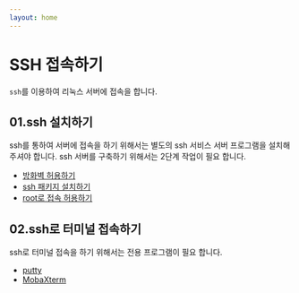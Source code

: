 ```yaml
---
layout: home
---
```


# SSH 접속하기
`ssh`를 이용하여 리눅스 서버에 접속을 합니다.  



  

  
## 01.ssh 설치하기
ssh를 통하여 서버에 접속을 하기 위해서는 별도의 ssh 서비스 서버 프로그램을 설치해 주셔야 합니다.
ssh 서버를 구축하기 위해서는 2단계 작업이 필요 합니다.

* [방화벽 허용하기](setup)
* [ssh 패키지 설치하기](setup)
* [root로 접속 허용하기](setup)



  
  
## 02.ssh로 터미널 접속하기
ssh로 터미널 접속을 하기 위해서는 전용 프로그램이 필요 합니다. 

* [putty](terminal)
* [MobaXterm](terminal)

